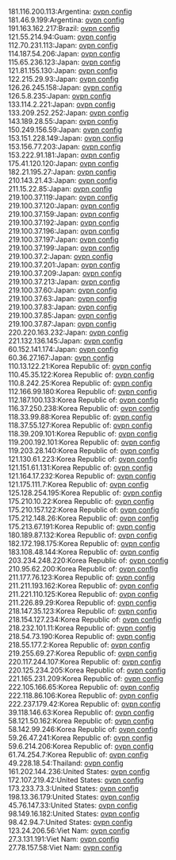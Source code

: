 181.116.200.113:Argentina: [ovpn config](vpn/181_116_200_113.ovpn)  
181.46.9.199:Argentina: [ovpn config](vpn/181_46_9_199.ovpn)  
191.163.162.217:Brazil: [ovpn config](vpn/191_163_162_217.ovpn)  
121.55.214.94:Guam: [ovpn config](vpn/121_55_214_94.ovpn)  
112.70.231.113:Japan: [ovpn config](vpn/112_70_231_113.ovpn)  
114.187.54.206:Japan: [ovpn config](vpn/114_187_54_206.ovpn)  
115.65.236.123:Japan: [ovpn config](vpn/115_65_236_123.ovpn)  
121.81.155.130:Japan: [ovpn config](vpn/121_81_155_130.ovpn)  
122.215.29.93:Japan: [ovpn config](vpn/122_215_29_93.ovpn)  
126.26.245.158:Japan: [ovpn config](vpn/126_26_245_158.ovpn)  
126.5.8.235:Japan: [ovpn config](vpn/126_5_8_235.ovpn)  
133.114.2.221:Japan: [ovpn config](vpn/133_114_2_221.ovpn)  
133.209.252.252:Japan: [ovpn config](vpn/133_209_252_252.ovpn)  
143.189.28.55:Japan: [ovpn config](vpn/143_189_28_55.ovpn)  
150.249.156.59:Japan: [ovpn config](vpn/150_249_156_59.ovpn)  
153.151.228.149:Japan: [ovpn config](vpn/153_151_228_149.ovpn)  
153.156.77.203:Japan: [ovpn config](vpn/153_156_77_203.ovpn)  
153.222.91.181:Japan: [ovpn config](vpn/153_222_91_181.ovpn)  
175.41.120.120:Japan: [ovpn config](vpn/175_41_120_120.ovpn)  
182.21.195.27:Japan: [ovpn config](vpn/182_21_195_27.ovpn)  
210.143.21.43:Japan: [ovpn config](vpn/210_143_21_43.ovpn)  
211.15.22.85:Japan: [ovpn config](vpn/211_15_22_85.ovpn)  
219.100.37.119:Japan: [ovpn config](vpn/219_100_37_119.ovpn)  
219.100.37.120:Japan: [ovpn config](vpn/219_100_37_120.ovpn)  
219.100.37.159:Japan: [ovpn config](vpn/219_100_37_159.ovpn)  
219.100.37.192:Japan: [ovpn config](vpn/219_100_37_192.ovpn)  
219.100.37.196:Japan: [ovpn config](vpn/219_100_37_196.ovpn)  
219.100.37.197:Japan: [ovpn config](vpn/219_100_37_197.ovpn)  
219.100.37.199:Japan: [ovpn config](vpn/219_100_37_199.ovpn)  
219.100.37.2:Japan: [ovpn config](vpn/219_100_37_2.ovpn)  
219.100.37.201:Japan: [ovpn config](vpn/219_100_37_201.ovpn)  
219.100.37.209:Japan: [ovpn config](vpn/219_100_37_209.ovpn)  
219.100.37.213:Japan: [ovpn config](vpn/219_100_37_213.ovpn)  
219.100.37.60:Japan: [ovpn config](vpn/219_100_37_60.ovpn)  
219.100.37.63:Japan: [ovpn config](vpn/219_100_37_63.ovpn)  
219.100.37.83:Japan: [ovpn config](vpn/219_100_37_83.ovpn)  
219.100.37.85:Japan: [ovpn config](vpn/219_100_37_85.ovpn)  
219.100.37.87:Japan: [ovpn config](vpn/219_100_37_87.ovpn)  
220.220.163.232:Japan: [ovpn config](vpn/220_220_163_232.ovpn)  
221.132.136.145:Japan: [ovpn config](vpn/221_132_136_145.ovpn)  
60.152.141.174:Japan: [ovpn config](vpn/60_152_141_174.ovpn)  
60.36.27.167:Japan: [ovpn config](vpn/60_36_27_167.ovpn)  
110.13.122.21:Korea Republic of: [ovpn config](vpn/110_13_122_21.ovpn)  
110.45.35.122:Korea Republic of: [ovpn config](vpn/110_45_35_122.ovpn)  
110.8.242.25:Korea Republic of: [ovpn config](vpn/110_8_242_25.ovpn)  
112.166.99.180:Korea Republic of: [ovpn config](vpn/112_166_99_180.ovpn)  
112.187.100.133:Korea Republic of: [ovpn config](vpn/112_187_100_133.ovpn)  
116.37.250.238:Korea Republic of: [ovpn config](vpn/116_37_250_238.ovpn)  
118.33.99.88:Korea Republic of: [ovpn config](vpn/118_33_99_88.ovpn)  
118.37.55.127:Korea Republic of: [ovpn config](vpn/118_37_55_127.ovpn)  
118.39.209.101:Korea Republic of: [ovpn config](vpn/118_39_209_101.ovpn)  
119.200.192.101:Korea Republic of: [ovpn config](vpn/119_200_192_101.ovpn)  
119.203.28.140:Korea Republic of: [ovpn config](vpn/119_203_28_140.ovpn)  
121.130.61.223:Korea Republic of: [ovpn config](vpn/121_130_61_223.ovpn)  
121.151.61.131:Korea Republic of: [ovpn config](vpn/121_151_61_131.ovpn)  
121.164.17.232:Korea Republic of: [ovpn config](vpn/121_164_17_232.ovpn)  
121.175.111.7:Korea Republic of: [ovpn config](vpn/121_175_111_7.ovpn)  
125.128.254.195:Korea Republic of: [ovpn config](vpn/125_128_254_195.ovpn)  
175.210.10.22:Korea Republic of: [ovpn config](vpn/175_210_10_22.ovpn)  
175.210.157.122:Korea Republic of: [ovpn config](vpn/175_210_157_122.ovpn)  
175.212.148.26:Korea Republic of: [ovpn config](vpn/175_212_148_26.ovpn)  
175.213.67.191:Korea Republic of: [ovpn config](vpn/175_213_67_191.ovpn)  
180.189.87.132:Korea Republic of: [ovpn config](vpn/180_189_87_132.ovpn)  
182.172.198.175:Korea Republic of: [ovpn config](vpn/182_172_198_175.ovpn)  
183.108.48.144:Korea Republic of: [ovpn config](vpn/183_108_48_144.ovpn)  
203.234.248.220:Korea Republic of: [ovpn config](vpn/203_234_248_220.ovpn)  
210.95.62.200:Korea Republic of: [ovpn config](vpn/210_95_62_200.ovpn)  
211.177.76.123:Korea Republic of: [ovpn config](vpn/211_177_76_123.ovpn)  
211.211.193.162:Korea Republic of: [ovpn config](vpn/211_211_193_162.ovpn)  
211.221.110.125:Korea Republic of: [ovpn config](vpn/211_221_110_125.ovpn)  
211.226.89.29:Korea Republic of: [ovpn config](vpn/211_226_89_29.ovpn)  
218.147.35.123:Korea Republic of: [ovpn config](vpn/218_147_35_123.ovpn)  
218.154.127.234:Korea Republic of: [ovpn config](vpn/218_154_127_234.ovpn)  
218.232.101.11:Korea Republic of: [ovpn config](vpn/218_232_101_11.ovpn)  
218.54.73.190:Korea Republic of: [ovpn config](vpn/218_54_73_190.ovpn)  
218.55.177.2:Korea Republic of: [ovpn config](vpn/218_55_177_2.ovpn)  
219.255.69.27:Korea Republic of: [ovpn config](vpn/219_255_69_27.ovpn)  
220.117.244.107:Korea Republic of: [ovpn config](vpn/220_117_244_107.ovpn)  
220.125.234.205:Korea Republic of: [ovpn config](vpn/220_125_234_205.ovpn)  
221.165.231.209:Korea Republic of: [ovpn config](vpn/221_165_231_209.ovpn)  
222.105.166.65:Korea Republic of: [ovpn config](vpn/222_105_166_65.ovpn)  
222.118.86.106:Korea Republic of: [ovpn config](vpn/222_118_86_106.ovpn)  
222.237.179.42:Korea Republic of: [ovpn config](vpn/222_237_179_42.ovpn)  
39.118.146.63:Korea Republic of: [ovpn config](vpn/39_118_146_63.ovpn)  
58.121.50.162:Korea Republic of: [ovpn config](vpn/58_121_50_162.ovpn)  
58.142.99.246:Korea Republic of: [ovpn config](vpn/58_142_99_246.ovpn)  
59.26.47.241:Korea Republic of: [ovpn config](vpn/59_26_47_241.ovpn)  
59.6.214.206:Korea Republic of: [ovpn config](vpn/59_6_214_206.ovpn)  
61.74.254.7:Korea Republic of: [ovpn config](vpn/61_74_254_7.ovpn)  
49.228.18.54:Thailand: [ovpn config](vpn/49_228_18_54.ovpn)  
161.202.144.236:United States: [ovpn config](vpn/161_202_144_236.ovpn)  
172.107.219.42:United States: [ovpn config](vpn/172_107_219_42.ovpn)  
173.233.73.3:United States: [ovpn config](vpn/173_233_73_3.ovpn)  
198.13.36.179:United States: [ovpn config](vpn/198_13_36_179.ovpn)  
45.76.147.33:United States: [ovpn config](vpn/45_76_147_33.ovpn)  
98.149.16.182:United States: [ovpn config](vpn/98_149_16_182.ovpn)  
98.42.94.7:United States: [ovpn config](vpn/98_42_94_7.ovpn)  
123.24.206.56:Viet Nam: [ovpn config](vpn/123_24_206_56.ovpn)  
27.3.131.191:Viet Nam: [ovpn config](vpn/27_3_131_191.ovpn)  
27.78.157.58:Viet Nam: [ovpn config](vpn/27_78_157_58.ovpn)  
